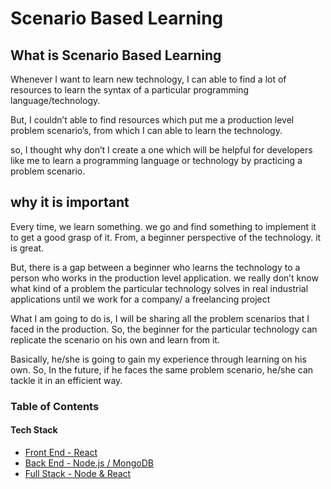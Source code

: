 # Scenario Based Learning

## What is Scenario Based Learning

Whenever I want to learn new technology, I can able to find a lot of resources to learn the syntax of a particular programming language/technology.

But, I couldn’t able to find resources which put me a production level problem scenario’s, from which I can able to learn the technology.

so, I thought why don’t I create a one which will be helpful for developers like me to learn a programming language or technology by practicing a problem scenario.

## why it is important

Every time, we learn something. we go and find something to implement it to get a good grasp of it. From, a beginner perspective of the technology. it is great.

But, there is a gap between a beginner who learns the technology to a person who works in the production level application. we really don’t know what kind of a problem the particular technology solves in real industrial applications until we work for a company/ a freelancing project

What I am going to do is, I will be sharing all the problem scenarios that I faced in the production. So, the beginner for the particular technology can replicate the scenario on his own and learn from it.

Basically, he/she is going to gain my experience through learning on his own. So, In the future, if he faces the same problem scenario, he/she can tackle it in an efficient way.

### Table of  Contents

#### Tech Stack

 - [Front End - React]()
 - [Back End - Node.js / MongoDB]()
 - [Full Stack - Node & React]()
